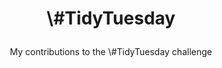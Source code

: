 <H1><p align="center"> \#TidyTuesday </p></H1>
<p align="center">My contributions to the \#TidyTuesday challenge</p>

